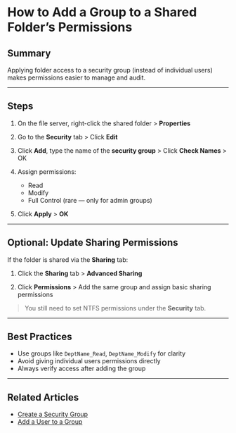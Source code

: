
# How to Add a Group to a Shared Folder’s Permissions

## Summary
Applying folder access to a security group (instead of individual users) makes permissions easier to manage and audit.

---

## Steps

1. On the file server, right-click the shared folder > **Properties**

2. Go to the **Security** tab > Click **Edit**

3. Click **Add**, type the name of the **security group** > Click **Check Names** > OK

4. Assign permissions:
   - Read
   - Modify
   - Full Control (rare — only for admin groups)

5. Click **Apply** > **OK**

---

## Optional: Update Sharing Permissions
If the folder is shared via the **Sharing** tab:
1. Click the **Sharing** tab > **Advanced Sharing**

2. Click **Permissions** > Add the same group and assign basic sharing permissions

> You still need to set NTFS permissions under the **Security** tab.

---

## Best Practices
- Use groups like `DeptName_Read`, `DeptName_Modify` for clarity
- Avoid giving individual users permissions directly
- Always verify access after adding the group

---

## Related Articles
- [Create a Security Group](./create-security-group.md)
- [Add a User to a Group](./add-user-to-group.md)
